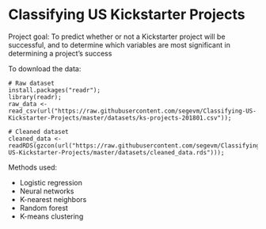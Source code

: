 # Classifying US Kickstarter Projects

Project goal: To predict whether or not a Kickstarter project will be successful, and to determine which variables are most significant in determining a project’s success

To download the data:
````
# Raw dataset
install.packages("readr");
library(readr);
raw_data <- read_csv(url("https://raw.githubusercontent.com/segevm/Classifying-US-Kickstarter-Projects/master/datasets/ks-projects-201801.csv"));

# Cleaned dataset
cleaned_data <- readRDS(gzcon(url("https://raw.githubusercontent.com/segevm/Classifying-US-Kickstarter-Projects/master/datasets/cleaned_data.rds")));

````

Methods used:

* Logistic regression
* Neural networks
* K-nearest neighbors
* Random forest
* K-means clustering

